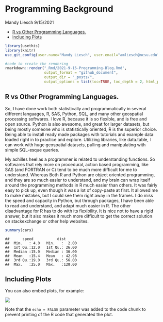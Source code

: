 Programming Background
================
Mandy Liesch
9/15/2021

-   [R vs Other Programming
    Languages.](#r-vs-other-programming-languages)
-   [Including Plots](#including-plots)

``` r
library(usethis)
library(knitr)
use_git_config(user.name="Mandy Liesch", user.email="amliesch@ncsu.edu")
```

``` r
#code to create the rendering
rmarkdown::render("_Rmd/2021-9-15-Programming-Blog.Rmd", 
                  output_format = "github_document", 
                  output_dir = "_posts/", 
                  output_options = list(toc=TRUE, toc_depth = 2, html_preview=FALSE))
```

## R vs Other Programming Languages.

So, I have done work both statistically and programmatically in several
different languages, R, SAS, Python, SQL, and many other geospatial
processing softwares. I love R, because it is so flexible, and is free
and open source. Python is also awesome, and great for larger datasets,
but being mostly someone who is statistically oriented, R is the
superior choice. Being able to install ready made packages with
tutorials and example data loaded right in to practice and explore.
Utilizing libraries, like data.table, I can work with huge geospatial
datasets, pulling and manipulating with simple SQL-esque queries.

My achilles heel as a programmer is related to understanding functions.
So softwares that rely more on procedural, action based programming,
like SAS (and FORTRAN or C) tend to be much more difficult for me to
understand. Whereas Both R and Python are object oriented programming,
and they are so much easier to understand, and my brain can wrap itself
around the programming methods in R much easier than others. It was
fairly easy to pick up, even though it was a lot of copy-paste at first.
It allowed me to make mistakes, but I could see them right away in the
frames. I do miss the speed and capacity in Python, but through
packages, I have been able to read and understand, and adapt much easier
in R. The other disadvantage for R has to do with its flexibility. It is
nice not to have a rigid answer, but it also makes it much more
difficult to get the correct solution on stackexchange or other help
websites.

``` r
summary(cars)
```

    ##      speed           dist       
    ##  Min.   : 4.0   Min.   :  2.00  
    ##  1st Qu.:12.0   1st Qu.: 26.00  
    ##  Median :15.0   Median : 36.00  
    ##  Mean   :15.4   Mean   : 42.98  
    ##  3rd Qu.:19.0   3rd Qu.: 56.00  
    ##  Max.   :25.0   Max.   :120.00

## Including Plots

You can also embed plots, for example:

![](C:/Users/19208/Documents/github/blogposts/_posts/2021-9-15-Programming-Blog_files/figure-gfm/pressure-1.png)<!-- -->

Note that the `echo = FALSE` parameter was added to the code chunk to
prevent printing of the R code that generated the plot.

